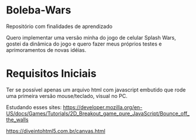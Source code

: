 # Boleba-Wars
Repositório com finalidades de aprendizado

Quero implementar uma versão minha do jogo de celular Splash Wars, gostei da dinâmica do jogo e quero fazer meus próprios testes e aprimoramentos de novas idéias.

# Requisitos Iniciais
Ter se possível apenas um arquivo html com javascript embutido que rode uma primeira versão mouse/teclado, visual no PC.

Estudando esses sites:
https://developer.mozilla.org/en-US/docs/Games/Tutorials/2D_Breakout_game_pure_JavaScript/Bounce_off_the_walls

https://diveintohtml5.com.br/canvas.html